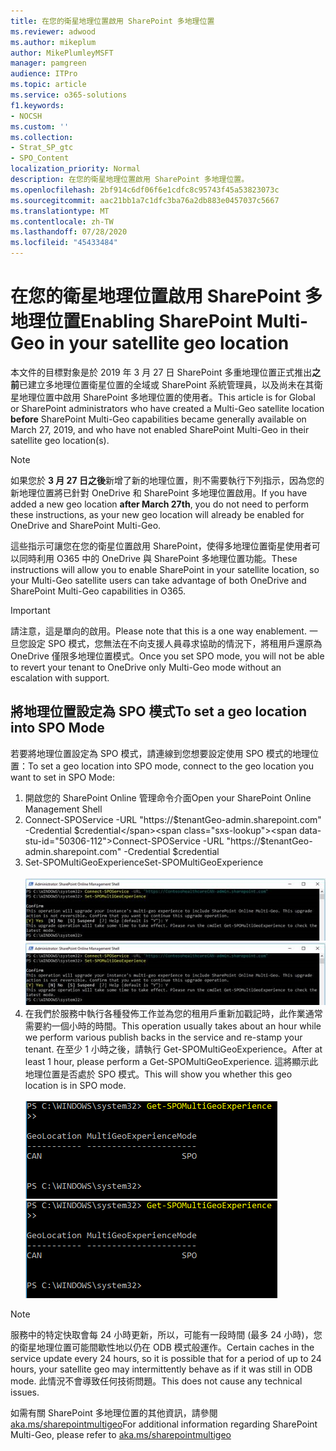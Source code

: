 ```yaml
---
title: 在您的衛星地理位置啟用 SharePoint 多地理位置
ms.reviewer: adwood
ms.author: mikeplum
author: MikePlumleyMSFT
manager: pamgreen
audience: ITPro
ms.topic: article
ms.service: o365-solutions
f1.keywords:
- NOCSH
ms.custom: ''
ms.collection:
- Strat_SP_gtc
- SPO_Content
localization_priority: Normal
description: 在您的衛星地理位置啟用 SharePoint 多地理位置。
ms.openlocfilehash: 2bf914c6df06f6e1cdfc8c95743f45a53823073c
ms.sourcegitcommit: aac21bb1a7c1dfc3ba76a2db883e0457037c5667
ms.translationtype: MT
ms.contentlocale: zh-TW
ms.lasthandoff: 07/28/2020
ms.locfileid: "45433484"
---
```

# <a name="enabling-sharepoint-multi-geo-in-your-satellite-geo-location"></a><span data-ttu-id="50306-103">在您的衛星地理位置啟用 SharePoint 多地理位置</span><span class="sxs-lookup"><span data-stu-id="50306-103">Enabling SharePoint Multi-Geo in your satellite geo location</span></span>

<span data-ttu-id="50306-104">本文件的目標對象是於 2019 年 3 月 27 日 SharePoint 多重地理位置正式推出**之前**已建立多地理位置衛星位置的全域或 SharePoint 系統管理員，以及尚未在其衛星地理位置中啟用 SharePoint 多地理位置的使用者。</span><span class="sxs-lookup"><span data-stu-id="50306-104">This article is for Global or SharePoint administrators who have created a Multi-Geo satellite location **before** SharePoint Multi-Geo capabilities became generally available on March 27, 2019, and who have not enabled SharePoint Multi-Geo in their satellite geo location(s).</span></span> 

>[!Note]
><span data-ttu-id="50306-105">如果您於 **3 月 27 日之後**新增了新的地理位置，則不需要執行下列指示，因為您的新地理位置將已針對 OneDrive 和 SharePoint 多地理位置啟用。</span><span class="sxs-lookup"><span data-stu-id="50306-105">If you have added a new geo location **after March 27th**, you do not need to perform these instructions, as your new geo location will already be enabled for OneDrive and SharePoint Multi-Geo.</span></span>

<span data-ttu-id="50306-106">這些指示可讓您在您的衛星位置啟用 SharePoint，使得多地理位置衛星使用者可以同時利用 O365 中的 OneDrive 與 SharePoint 多地理位置功能。</span><span class="sxs-lookup"><span data-stu-id="50306-106">These instructions will allow you to enable SharePoint in your satellite location, so your Multi-Geo satellite users can take advantage of both OneDrive and SharePoint Multi-Geo capabilities in O365.</span></span> 

>[!IMPORTANT]
><span data-ttu-id="50306-107">請注意，這是單向的啟用。</span><span class="sxs-lookup"><span data-stu-id="50306-107">Please note that this is a one way enablement.</span></span> <span data-ttu-id="50306-108">一旦您設定 SPO 模式，您無法在不向支援人員尋求協助的情況下，將租用戶還原為 OneDrive 僅限多地理位置模式。</span><span class="sxs-lookup"><span data-stu-id="50306-108">Once you set SPO mode, you will not be able to revert your tenant to OneDrive only Multi-Geo mode without an escalation with support.</span></span> 

## <a name="to-set-a-geo-location-into-spo-mode"></a><span data-ttu-id="50306-109">將地理位置設定為 SPO 模式</span><span class="sxs-lookup"><span data-stu-id="50306-109">To set a geo location into SPO Mode</span></span>

<span data-ttu-id="50306-110">若要將地理位置設定為 SPO 模式，請連線到您想要設定使用 SPO 模式的地理位置：</span><span class="sxs-lookup"><span data-stu-id="50306-110">To set a geo location into SPO mode, connect to the geo location you want to set in SPO Mode:</span></span>

1.  <span data-ttu-id="50306-111">開啟您的 SharePoint Online 管理命令介面</span><span class="sxs-lookup"><span data-stu-id="50306-111">Open your SharePoint Online Management Shell</span></span> 
2.  <span data-ttu-id="50306-112">Connect-SPOService -URL "https://$tenantGeo-admin.sharepoint.com" -Credential $credential</span><span class="sxs-lookup"><span data-stu-id="50306-112">Connect-SPOService -URL "https://$tenantGeo-admin.sharepoint.com" -Credential $credential</span></span>
3.  <span data-ttu-id="50306-113">Set-SPOMultiGeoExperience</span><span class="sxs-lookup"><span data-stu-id="50306-113">Set-SPOMultiGeoExperience</span></span></br></br>
<span data-ttu-id="50306-114">![Set-SPOMultiGeoExperience](media/Set-SPO-MultiGeo.jpg)</span><span class="sxs-lookup"><span data-stu-id="50306-114">![Set-SPOMultiGeoExperience](media/Set-SPO-MultiGeo.jpg)</span></span>
4.  <span data-ttu-id="50306-115">在我們於服務中執行各種發佈工作並為您的租用戶重新加戳記時，此作業通常需要約一個小時的時間。</span><span class="sxs-lookup"><span data-stu-id="50306-115">This operation usually takes about an hour while we perform various publish backs in the service and re-stamp your tenant.</span></span> <span data-ttu-id="50306-116">在至少 1 小時之後，請執行 Get-SPOMultiGeoExperience。</span><span class="sxs-lookup"><span data-stu-id="50306-116">After at least 1 hour, please perform a Get-SPOMultiGeoExperience.</span></span>  <span data-ttu-id="50306-117">這將顯示此地理位置是否處於 SPO 模式。</span><span class="sxs-lookup"><span data-stu-id="50306-117">This will show you whether this geo location is in SPO mode.</span></span></br></br>
<span data-ttu-id="50306-118">![Set-SPOMultiGeoExperience](media/Get-SPO-MultiGeo.jpg)</span><span class="sxs-lookup"><span data-stu-id="50306-118">![Set-SPOMultiGeoExperience](media/Get-SPO-MultiGeo.jpg)</span></span>

 
 
 
>[!Note]
><span data-ttu-id="50306-119">服務中的特定快取會每 24 小時更新，所以，可能有一段時間 (最多 24 小時)，您的衛星地理位置可能間歇性地以仍在 ODB 模式般運作。</span><span class="sxs-lookup"><span data-stu-id="50306-119">Certain caches in the service update every 24 hours, so it is possible that for a period of up to 24 hours, your satellite geo may intermittently behave as if it was still in ODB mode.</span></span> <span data-ttu-id="50306-120">此情況不會導致任何技術問題。</span><span class="sxs-lookup"><span data-stu-id="50306-120">This does not cause any technical issues.</span></span> 
 
<span data-ttu-id="50306-121">如需有關 SharePoint 多地理位置的其他資訊，請參閱 [aka.ms/sharepointmultigeo](https://docs.microsoft.com/office365/enterprise/multi-geo-capabilities-in-onedrive-and-sharepoint-online-in-office-365)</span><span class="sxs-lookup"><span data-stu-id="50306-121">For additional information regarding SharePoint Multi-Geo, please refer to [aka.ms/sharepointmultigeo](https://docs.microsoft.com/office365/enterprise/multi-geo-capabilities-in-onedrive-and-sharepoint-online-in-office-365)</span></span>


